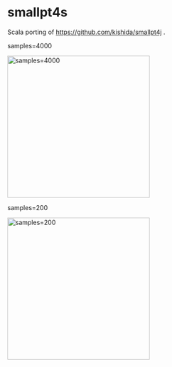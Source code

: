 # smallpt4s

Scala porting of https://github.com/kishida/smallpt4j .

samples=4000

<img src="image_4000.png" width="320px" alt="samples=4000">

samples=200

<img src="image_200.png" width="320px" alt="samples=200">
